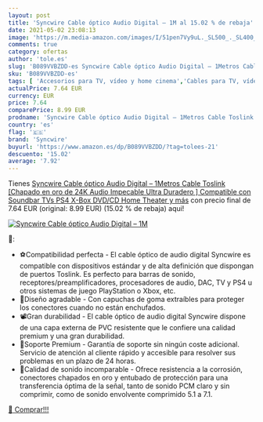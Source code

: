 ```yaml
---
layout: post
title: 'Syncwire Cable óptico Audio Digital – 1M al 15.02 % de rebaja'
date: 2021-05-02 23:08:13
image: 'https://m.media-amazon.com/images/I/51pen7Vy9uL._SL500_._SL400_.jpg'
comments: true
category: ofertas
author: 'tole.es'
slug: 'B089VVBZDD-es Syncwire Cable óptico Audio Digital – 1Metros Cable...'
sku: 'B089VVBZDD-es'
tags: [ 'Accesorios para TV, vídeo y home cinema','Cables para TV, vídeo y home cinema','Cables ópticos','Electrónica','TV, vídeo y home cinema','ps4','syncwire', ]
actualPrice: 7.64 EUR
currency: EUR
price: 7.64
comparePrice: 8.99 EUR
prodname: 'Syncwire Cable óptico Audio Digital – 1Metros Cable Toslink [Chapado en oro de 24K  Audio Impecable Ultra Duradero ] Compatible con Soundbar  TVs  PS4  X-Box  DVD/CD  Home Theater y más'
country: 'es'
flag: '🇪🇸'
brand: 'Syncwire'
buyurl: 'https://www.amazon.es/dp/B089VVBZDD/?tag=tolees-21'
descuento: '15.02'
average: '7.92'
---
```


Tienes [Syncwire Cable óptico Audio Digital – 1Metros Cable Toslink [Chapado en oro de 24K  Audio Impecable Ultra Duradero ] Compatible con Soundbar  TVs  PS4  X-Box  DVD/CD  Home Theater y más](https://www.amazon.es/dp/B089VVBZDD/?tag=tolees-21) con precio final de  7.64 EUR (original: 8.99 EUR) (15.02 %  de rebaja) aqui!

[![Syncwire Cable óptico Audio Digital – 1M](https://m.media-amazon.com/images/I/51pen7Vy9uL._SL500_._SL400_.jpg)](https://www.amazon.es/dp/B089VVBZDD/?tag=tolees-21)

🔎:

- ⚽️Compatibilidad perfecta - El cable óptico de audio digital Syncwire es compatible con dispositivos estándar y de alta definición que dispongan de puertos Toslink. Es perfecto para barras de sonido, receptores/preamplificadores, procesadores de audio, DAC, TV y PS4 u otros sistemas de juego PlayStation o Xbox, etc.
- 💎Diseño agradable - Con capuchas de goma extraíbles para proteger los conectores cuando no están enchufados.
- 📽Gran durabilidad - El cable óptico de audio digital Syncwire dispone de una capa externa de PVC resistente que le confiere una calidad premium y una gran durabilidad.
- 🎇Soporte Premium - Garantía de soporte sin ningún coste adicional. Servicio de atención al cliente rápido y accesible para resolver sus problemas en un plazo de 24 horas.
- 🏡Calidad de sonido incomparable - Ofrece resistencia a la corrosión, conectores chapados en oro y entubado de protección para una transferencia óptima de la señal, tanto de sonido PCM claro y sin comprimir, como de sonido envolvente comprimido 5.1 a 7.1.

[🛒 Comprar!!!](https://www.amazon.es/dp/B089VVBZDD/?tag=tolees-21)
